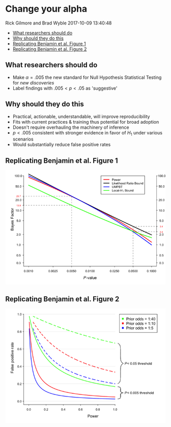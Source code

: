 Change your alpha
================
Rick Gilmore and Brad Wyble
2017-10-09 13:40:48

-   [What researchers should do](#what-researchers-should-do)
-   [Why should they do this](#why-should-they-do-this)
-   [Replicating Benjamin et al. Figure 1](#replicating-benjamin-et-al.-figure-1)
-   [Replicating Benjamin et al. Figure 2](#replicating-benjamin-et-al.-figure-2)

What researchers should do
--------------------------

-   Make *α* = .005 the new standard for Null Hypothesis Statistical Testing for *new discoveries*
-   Label findings with .005 &lt; *p* &lt; .05 as 'suggestive'

Why should they do this
-----------------------

-   Practical, actionable, understandable, will improve reproducibility
-   Fits with current practices & training thus potential for broad adoption
-   Doesn't require overhauling the machinery of inference
-   *p* &lt; .005 consistent with stronger evidence in favor of *H*<sub>1</sub> under various scenarios
-   Would substantially reduce false positive rates

Replicating Benjamin et al. Figure 1
------------------------------------

![](change-your-alpha_files/figure-markdown_github-ascii_identifiers/benjamin-et-al-2017-figure-1-1.png)

Replicating Benjamin et al. Figure 2
------------------------------------

![](change-your-alpha_files/figure-markdown_github-ascii_identifiers/benjamin-et-al-2017-figure-2-1.png)
